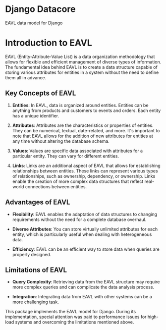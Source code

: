 # Django Datacore
EAVL data model for Django

# Introduction to EAVL

EAVL (Entity-Attribute-Value List) is a data organization methodology that allows for flexible and efficient management of diverse types of information. The fundamental idea behind EAVL is to create a data structure capable of storing various attributes for entities in a system without the need to define them all in advance.

## Key Concepts of EAVL

1. **Entities**: In EAVL, data is organized around entities. Entities can be anything from products and customers to events and orders. Each entity has a unique identifier.

2. **Attributes**: Attributes are the characteristics or properties of entities. They can be numerical, textual, date-related, and more. It's important to note that EAVL allows for the addition of new attributes for entities at any time without altering the database schema.

3. **Values**: Values are specific data associated with attributes for a particular entity. They can vary for different entities.

4. **Links**: Links are an additional aspect of EAVL that allows for establishing relationships between entities. These links can represent various types of relationships, such as ownership, dependency, or ownership. Links enable the creation of more complex data structures that reflect real-world connections between entities.

## Advantages of EAVL

- **Flexibility**: EAVL enables the adaptation of data structures to changing requirements without the need for a complete database overhaul.

- **Diverse Attributes**: You can store virtually unlimited attributes for each entity, which is particularly useful when dealing with heterogeneous data.

- **Efficiency**: EAVL can be an efficient way to store data when queries are properly designed.

## Limitations of EAVL

- **Query Complexity**: Retrieving data from the EAVL structure may require more complex queries and can complicate the data analysis process.

- **Integration**: Integrating data from EAVL with other systems can be a more challenging task.

This package implements the EAVL model for Django. During its implementation, special attention was paid to performance issues for high-load systems and overcoming the limitations mentioned above.
